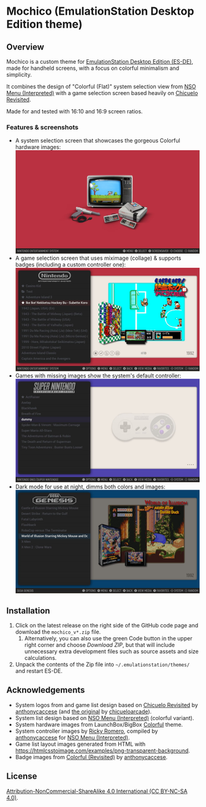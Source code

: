 # Mochico (EmulationStation Desktop Edition theme)

## Overview

Mochico is a custom theme for [EmulationStation Desktop Edition (ES-DE)](https://es-de.org), made for handheld screens, with a focus on colorful minimalism and simplicity.

It combines the design of "Colorful (Flat)" system selection view from [NSO Menu (Interpreted)](https://github.com/anthonycaccese/nso-menu-interpreted-es-de/tree/main) with a game selection screen based heavily on [Chicuelo Revisited](https://github.com/anthonycaccese/chicuelo-revisited-es-de).

Made for and tested with 16:10 and 16:9 screen ratios.

### Features & screenshots
* A system selection screen that showcases the gorgeous Colorful hardware images:
  ![System](https://github.com/modo-lv/mochico-es-de/raw/main/_meta/screenshots/system.jpg)
* A game selection screen that uses miximage (collage) & supports badges (including a custom controller one):
  ![Game](https://github.com/modo-lv/mochico-es-de/raw/main/_meta/screenshots/game.jpg)
* Games with missing images show the system's default controller:
  ![Blank](https://github.com/modo-lv/mochico-es-de/raw/main/_meta/screenshots/blank.jpg)
* Dark mode for use at night, dimms both colors and images:
  ![Dark](https://github.com/modo-lv/mochico-es-de/raw/main/_meta/screenshots/dark.jpg)

## Installation

1. Click on the latest release on the right side of the GitHub code page and download the `mochico_v*.zip` file.
   1. Alternatively, you can also use the green Code button in the upper right corner and choose *Download ZIP*, but that will include unnecessary extra development files such as source assets and size calculations.
1. Unpack the contents of the Zip file into `~/.emulationstation/themes/` and restart ES-DE.

## Acknowledgements
* System logos from and game list design based on [Chicuelo Revisited](https://github.com/anthonycaccese/chicuelo-revisited-es-de) by [anthonycaccese](https://github.com/anthonycaccese) (and [the original](https://github.com/chicueloarcade/es-theme-Chicuelo) by [chicueloarcade](https://github.com/chicueloarcade)).
* System list design based on [NSO Menu (Interpreted)](https://github.com/anthonycaccese/nso-menu-interpreted-es-de/tree/main) (colorful variant).
* System hardware images from LaunchBox/BigBox [Colorful](https://forums.launchbox-app.com/files/file/1958-colorful-platform-video-set/) theme.
* System controller images by [Ricky Romero](https://dribbble.com/RickyRomero), compiled by [anthonycaccese](https://github.com/anthonycaccese) for [NSO Menu (Interpreted)](https://github.com/anthonycaccese/nso-menu-interpreted-es-de/tree/main).
* Game list layout images generated from HTML with https://htmlcsstoimage.com/examples/png-transparent-background.
* Badge images from [Colorful (Revisited)](https://github.com/anthonycaccese/colorful-revisited-es-de) by [anthonycaccese](https://github.com/anthonycaccese).

## License
[Attribution-NonCommercial-ShareAlike 4.0 International (CC BY-NC-SA 4.0)](https://creativecommons.org/licenses/by-nc-sa/4.0/).

